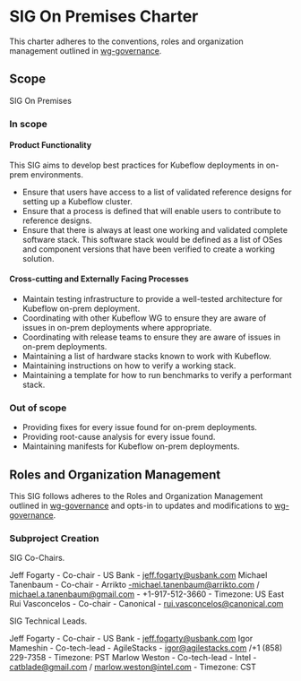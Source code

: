 # SIG On Premises Charter

This charter adheres to the conventions, roles and organization management outlined in [wg-governance].

## Scope

SIG On Premises 

### In scope

#### Product Functionality

This SIG aims to develop best practices for Kubeflow deployments in on-prem environments.

- Ensure that users have access to a list of validated reference designs for setting up a Kubeflow cluster.
- Ensure that a process is defined that will enable users to contribute to reference designs.
- Ensure that there is always at least one working and validated complete software stack. This software stack would be defined as a list of OSes and component versions that have been verified to create a working solution.


#### Cross-cutting and Externally Facing Processes

- Maintain testing infrastructure to provide a well-tested architecture for Kubeflow on-prem deployment.
- Coordinating with other Kubeflow WG to ensure they are aware of issues in on-prem deployments where appropriate.
- Coordinating with release teams to ensure they are aware of issues in on-prem deployments.
- Maintaining a list of hardware stacks known to work with Kubeflow.
- Maintaining instructions on how to verify a working stack.
- Maintaining a template for how to run benchmarks to verify a performant stack.

### Out of scope

- Providing fixes for every issue found for on-prem deployments.
- Providing root-cause analysis for every issue found.
- Maintaining manifests for Kubeflow on-prem deployments.

## Roles and Organization Management

This SIG follows adheres to the Roles and Organization Management outlined in [wg-governance]
and opts-in to updates and modifications to [wg-governance].

### Subproject Creation

SIG Co-Chairs.

Jeff Fogarty - Co-chair - US Bank - jeff.fogarty@usbank.com
Michael Tanenbaum - Co-chair - Arrikto -michael.tanenbaum@arrikto.com / michael.a.tanenbaum@gmail.com - +1-917-512-3660 - Timezone: US East
Rui Vasconcelos - Co-chair - Canonical - rui.vasconcelos@canonical.com

SIG Technical Leads.

Jeff Fogarty - Co-chair - US Bank - jeff.fogarty@usbank.com
Igor Mameshin - Co-tech-lead - AgileStacks - igor@agilestacks.com /+1 (858) 229-7358 - Timezone: PST
Marlow Weston - Co-tech-lead - Intel - catblade@gmail.com / marlow.weston@intel.com - Timezone: CST

[wg-governance]: ../wgs/wg-governance.md
